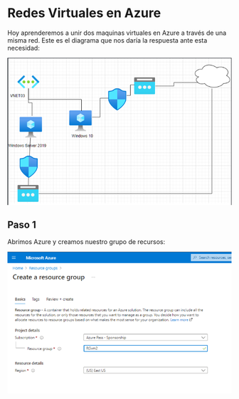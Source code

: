 # Redes Virtuales en Azure

Hoy aprenderemos a unir dos maquinas virtuales en Azure a través de una misma red. Este es el diagrama que nos daría la respuesta ante esta necesidad:

![](img/img1.png)

## Paso 1

Abrimos Azure y creamos nuestro grupo de recursos:

![](img/img2.png)



